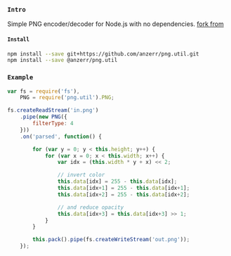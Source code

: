 ### `Intro`
Simple PNG encoder/decoder for Node.js with no dependencies. [fork from](https://github.com/lukeapage/pngjs)

#### `Install`
``` bash
npm install --save git+https://github.com/anzerr/png.util.git
npm install --save @anzerr/png.util
```

### `Example`
```javascript
var fs = require('fs'),
    PNG = require('png.util').PNG;

fs.createReadStream('in.png')
    .pipe(new PNG({
        filterType: 4
    }))
    .on('parsed', function() {

        for (var y = 0; y < this.height; y++) {
            for (var x = 0; x < this.width; x++) {
                var idx = (this.width * y + x) << 2;

                // invert color
                this.data[idx] = 255 - this.data[idx];
                this.data[idx+1] = 255 - this.data[idx+1];
                this.data[idx+2] = 255 - this.data[idx+2];

                // and reduce opacity
                this.data[idx+3] = this.data[idx+3] >> 1;
            }
        }

        this.pack().pipe(fs.createWriteStream('out.png'));
    });
```
